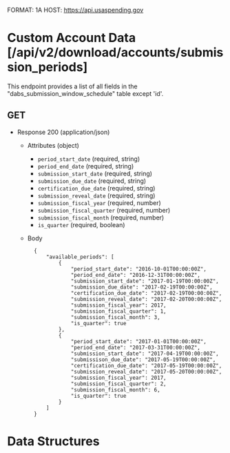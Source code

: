 FORMAT: 1A
HOST: https://api.usaspending.gov

# Custom Account Data [/api/v2/download/accounts/submission_periods]

This endpoint provides a list of all fields in the "dabs_submission_window_schedule" table except 'id'.   

## GET

+ Response 200 (application/json)
    + Attributes (object)
        + `period_start_date` (required, string)
        + `period_end_date` (required, string)
        + `submission_start_date` (required, string)
        + `submission_due_date` (required, string)
        + `certification_due_date` (required, string)
        + `submission_reveal_date` (required, string)
        + `submission_fiscal_year` (required, number)
        + `submission_fiscal_quarter` (required, number)
        + `submission_fiscal_month` (required, number)
        + `is_quarter` (required, boolean)
    + Body

            {
                "available_periods": [
                    {
                        "period_start_date": "2016-10-01T00:00:00Z",
                        "period_end_date": "2016-12-31T00:00:00Z",
                        "submission_start_date": "2017-01-19T00:00:00Z",
                        "submission_due_date": "2017-02-19T00:00:00Z",
                        "certification_due_date": "2017-02-19T00:00:00Z",
                        "submission_reveal_date": "2017-02-20T00:00:00Z",
                        "submission_fiscal_year": 2017,
                        "submission_fiscal_quarter": 1,
                        "submission_fiscal_month": 3,
                        "is_quarter": true
                    },
                    {
                        "period_start_date": "2017-01-01T00:00:00Z",
                        "period_end_date": "2017-03-31T00:00:00Z",
                        "submission_start_date": "2017-04-19T00:00:00Z",
                        "submissison_due_date": "2017-05-19T00:00:00Z",
                        "certification_due_date": "2017-05-19T00:00:00Z",
                        "submission_reveal_date": "2017-05-20T00:00:00Z",
                        "submission_fiscal_year": 2017,
                        "submission_fiscal_quarter": 2,
                        "submission_fiscal_month": 6,
                        "is_quarter": true
                    }
                ]
            }
          
# Data Structures

       